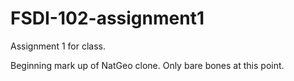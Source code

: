 # FSDI-102-assignment1
<p>Assignment 1 for class.</p>
<p> Beginning mark up of NatGeo clone.   Only bare bones at this point.</p>
